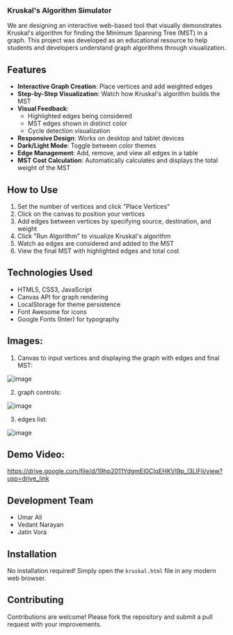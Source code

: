 ### Kruskal's Algorithm Simulator
We are designing an interactive web-based tool that visually demonstrates Kruskal's algorithm for finding the Minimum Spanning Tree (MST) in a graph. This project was developed as an educational resource to help students and developers understand graph algorithms through visualization.

## Features

- **Interactive Graph Creation**: Place vertices and add weighted edges
- **Step-by-Step Visualization**: Watch how Kruskal's algorithm builds the MST
- **Visual Feedback**: 
  - Highlighted edges being considered
  - MST edges shown in distinct color
  - Cycle detection visualization
- **Responsive Design**: Works on desktop and tablet devices
- **Dark/Light Mode**: Toggle between color themes
- **Edge Management**: Add, remove, and view all edges in a table
- **MST Cost Calculation**: Automatically calculates and displays the total weight of the MST

## How to Use

1. Set the number of vertices and click "Place Vertices"
2. Click on the canvas to position your vertices
3. Add edges between vertices by specifying source, destination, and weight
4. Click "Run Algorithm" to visualize Kruskal's algorithm
5. Watch as edges are considered and added to the MST
6. View the final MST with highlighted edges and total cost

## Technologies Used

- HTML5, CSS3, JavaScript
- Canvas API for graph rendering
- LocalStorage for theme persistence
- Font Awesome for icons
- Google Fonts (Inter) for typography

## Images:

1. Canvas to input vertices and displaying the graph with edges and final MST:

![image](https://github.com/user-attachments/assets/9e04f8d0-e4db-40ac-8725-b233da1007d1)

2. graph controls:

![image](https://github.com/user-attachments/assets/de5a5fa1-06c0-4ac1-ac3a-e7b4437c1af4)

3. edges list:

![image](https://github.com/user-attachments/assets/0f3a9dc4-1060-40bb-8b8d-47157889bf40)


## Demo Video:

https://drive.google.com/file/d/19hp2011YdgmEI0CIqEHKVI9p_l3LlFlj/view?usp=drive_link

## Development Team

- Umar Ali
- Vedant Narayan
- Jatin Vora

## Installation

No installation required! Simply open the `kruskal.html` file in any modern web browser.

## Contributing

Contributions are welcome! Please fork the repository and submit a pull request with your improvements.
